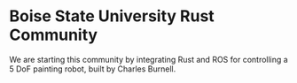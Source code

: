 # Boise State University Rust Community

We are starting this community by integrating Rust and ROS for controlling a 
5 DoF painting robot, built by Charles Burnell.
